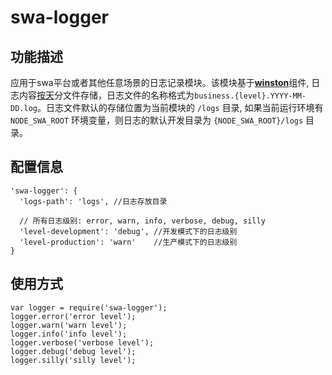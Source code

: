 # swa-logger

## 功能描述
应用于swa平台或者其他任意场景的日志记录模块。该模块基于[**winston**](https://www.npmjs.com/package/winston)组件, 日志内容[按天](https://www.npmjs.com/package/winston-daily-rotate-file)分文件存储，日志文件的名称格式为`business.{level}.YYYY-MM-DD.log`。日志文件默认的存储位置为当前模块的 `/logs` 目录, 如果当前运行环境有 `NODE_SWA_ROOT` 环境变量，则日志的默认开发目录为 `{NODE_SWA_ROOT}/logs` 目录。

## 配置信息
    'swa-logger': {
      'logs-path': 'logs', //日志存放目录

      // 所有日志级别: error, warn, info, verbose, debug, silly
      'level-development': 'debug', //开发模式下的日志级别
      'level-production': 'warn'    //生产模式下的日志级别
    }    

## 使用方式

    var logger = require('swa-logger');
    logger.error('error level');
    logger.warn('warn level');
    logger.info('info level');
    logger.verbose('verbose level');
    logger.debug('debug level');
    logger.silly('silly level');
